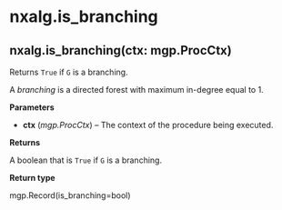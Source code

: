 # nxalg.is\_branching

## nxalg.is\_branching\(ctx: mgp.ProcCtx\)

Returns `True` if `G` is a branching.

A _branching_ is a directed forest with maximum in-degree equal to 1.

**Parameters**

* **ctx** \(_mgp.ProcCtx_\) – The context of the procedure being executed.

**Returns**

A boolean that is `True` if `G` is a branching.

**Return type**

mgp.Record\(is\_branching=bool\)

